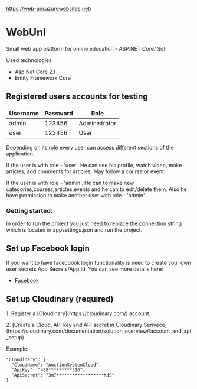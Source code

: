 https://web-uni.azurewebsites.net/

# WebUni
<p>Small web app platform for online education - ASP.NET Core/ Sql<p>

<p>Used technologies</p>
<ul>
  <li>Asp.Net Core 2.1</li>
  <li>Entity Framework Core</li>
</ul>

## Registered users accounts for testing
| Username        	| Password 	| Role          	|
|-----------------	|----------	|---------------	|
| admin 			| 123456 	| Administrator 	|
| user  			| 123456  	| User          	| 

<p>Depending on its role every user can acsess different sections of the application.</p>

<p>If the user is with role - 'user'. He can see his profile, watch video, make articles, add comments for articles.
Мay follow a course or event.</p>

<p>If the user is with role - 'admin'. He can to make new categories,courses,articles,events and he can to edit/delete them.
Also he have permission to make another user with role - 'admin'.</p>	
	
<h3>Getting started:</h3>
<p>In order to run the project you just need to replace the connection string which is located in appsettings.json and run the project. <p> 

## Set up Facebook login
<p>If you want to have facecbook login functionality is need to create your own user secrets App Secrets/App Id. You can see more details here:</p>
<ul>
  <li><a href="https://docs.microsoft.com/en-us/aspnet/core/security/authentication/social/facebook-logins?view=aspnetcore-2.1&tabs=aspnetcore2x" target="_blank">Facebook</a></li>
</ul>


## Set up Cloudinary (required)
<p>1. Register a [Cloudinary](https://cloudinary.com/) account.</p>
<p>2. [Create a Cloud, API key and API secret in Cloudinary Serivece](https://cloudinary.com/documentation/solution_overview#account_and_api_setup).</p>

Example:
```
"Cloudinary": {
  "CloudName": "AuctionSystemCloud",
  "ApiKey": "488*********516",
  "ApiSecret": "3m7******************KdS"
}
```

